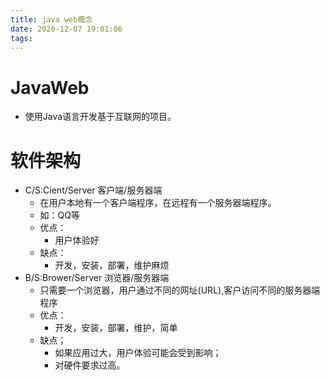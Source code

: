 ```yaml
---
title: java web概念
date: 2020-12-07 19:01:06
tags:
---
```


# JavaWeb

* 使用Java语言开发基于互联网的项目。

# 软件架构

* C/S:Cient/Server 客户端/服务器端
  * 在用户本地有一个客户端程序，在远程有一个服务器端程序。
  * 如：QQ等
  * 优点：
    * 用户体验好
  * 缺点：
    * 开发，安装，部署，维护麻烦
* B/S:Brower/Server 浏览器/服务器端
  * 只需要一个浏览器，用户通过不同的网址(URL),客户访问不同的服务器端程序
  * 优点：
    * 开发，安装，部署，维护，简单
  * 缺点；
    * 如果应用过大，用户体验可能会受到影响；
    * 对硬件要求过高。
